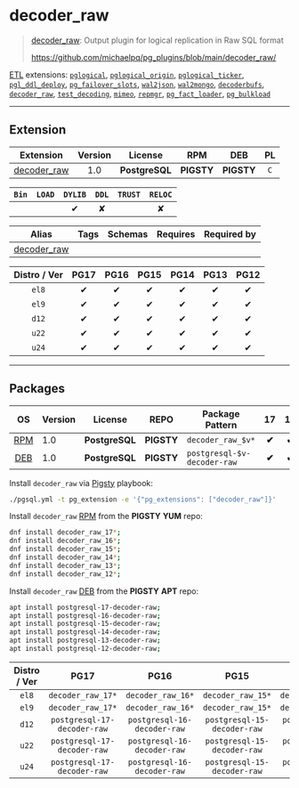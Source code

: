# decoder_raw


> [decoder_raw](https://github.com/michaelpq/pg_plugins/blob/main/decoder_raw/): Output plugin for logical replication in Raw SQL format
>
> https://github.com/michaelpq/pg_plugins/blob/main/decoder_raw/





[ETL](/etl) extensions: [`pglogical`](/pglogical), [`pglogical_origin`](/pglogical_origin), [`pglogical_ticker`](/pglogical_ticker), [`pgl_ddl_deploy`](/pgl_ddl_deploy), [`pg_failover_slots`](/pg_failover_slots), [`wal2json`](/wal2json), [`wal2mongo`](/wal2mongo), [`decoderbufs`](/decoderbufs), [`decoder_raw`](/decoder_raw), [`test_decoding`](/test_decoding), [`mimeo`](/mimeo), [`repmgr`](/repmgr), [`pg_fact_loader`](/pg_fact_loader), [`pg_bulkload`](/pg_bulkload)


-------
## Extension


| Extension | Version | License | RPM | DEB | PL |
|-----------|:-------:|:-------:|:---:|:---:|:--:|
| [decoder_raw](https://github.com/michaelpq/pg_plugins/blob/main/decoder_raw/) | 1.0 | **<span class="tcblue">PostgreSQL</span>** | **<span class="tcwarn">PIGSTY</span>** | **<span class="tcwarn">PIGSTY</span>** | `C` |



| `Bin` | `LOAD` | `DYLIB` | `DDL` | `TRUST` | `RELOC` |
|:-----:|:------:|:-------:|:-----:|:-------:|:-------:|
|  |  | <span class="tcblue">✔</span> | <span class="tcwarn">✘</span> |  | <span class="tcwarn">✘</span> |



| Alias | Tags | Schemas | Requires | Required by |
|-------|------|---------|----------|-------------|
| [decoder_raw](/decoder_raw) |  |  |  |  |



| Distro / Ver | PG17 | PG16 | PG15 | PG14 | PG13 | PG12 |
|:------------:|:----:|:----:|:----:|:----:|:----:|:----:|
| `el8` | <span class="tcblue">✔</span> | <span class="tcblue">✔</span> | <span class="tcblue">✔</span> | <span class="tcblue">✔</span> | <span class="tcblue">✔</span> | <span class="tcblue">✔</span> |
| `el9` | <span class="tcblue">✔</span> | <span class="tcblue">✔</span> | <span class="tcblue">✔</span> | <span class="tcblue">✔</span> | <span class="tcblue">✔</span> | <span class="tcblue">✔</span> |
| `d12` | <span class="tcblue">✔</span> | <span class="tcblue">✔</span> | <span class="tcblue">✔</span> | <span class="tcblue">✔</span> | <span class="tcblue">✔</span> | <span class="tcblue">✔</span> |
| `u22` | <span class="tcblue">✔</span> | <span class="tcblue">✔</span> | <span class="tcblue">✔</span> | <span class="tcblue">✔</span> | <span class="tcblue">✔</span> | <span class="tcblue">✔</span> |
| `u24` | <span class="tcblue">✔</span> | <span class="tcblue">✔</span> | <span class="tcblue">✔</span> | <span class="tcblue">✔</span> | <span class="tcblue">✔</span> | <span class="tcblue">✔</span> |





-----------


## Packages


| OS | Version | License | REPO | Package Pattern | 17 | 16 | 15 | 14 | 13 | 12 | Dependency |
|:--:|---------|:-------:|:----:|-----------------|:--:|:--:|:--:|:--:|:--:|:--:|------------|
| [RPM](/rpm) | 1.0 | **<span class="tcblue">PostgreSQL</span>** | **<span class="tcwarn">PIGSTY</span>** | `decoder_raw_$v*` | **<span class="tcwarn">✔</span>** | **<span class="tcwarn">✔</span>** | **<span class="tcwarn">✔</span>** | **<span class="tcwarn">✔</span>** | **<span class="tcwarn">✔</span>** | **<span class="tcwarn">✔</span>** |  |
| [DEB](/deb) | 1.0 | **<span class="tcblue">PostgreSQL</span>** | **<span class="tcwarn">PIGSTY</span>** | `postgresql-$v-decoder-raw` | **<span class="tcwarn">✔</span>** | **<span class="tcwarn">✔</span>** | **<span class="tcwarn">✔</span>** | **<span class="tcwarn">✔</span>** | **<span class="tcwarn">✔</span>** | **<span class="tcwarn">✔</span>** |  |



Install `decoder_raw` via [Pigsty](https://pigsty.io/docs/pgext/usage/install/) playbook:

```bash
./pgsql.yml -t pg_extension -e '{"pg_extensions": ["decoder_raw"]}'
```


Install `decoder_raw` [RPM](/rpm) from the **<span class="tcwarn">PIGSTY</span>** **YUM** repo:

```bash
dnf install decoder_raw_17*;
dnf install decoder_raw_16*;
dnf install decoder_raw_15*;
dnf install decoder_raw_14*;
dnf install decoder_raw_13*;
dnf install decoder_raw_12*;
```


Install `decoder_raw` [DEB](/deb) from the **<span class="tcwarn">PIGSTY</span>** **APT** repo:

```bash
apt install postgresql-17-decoder-raw;
apt install postgresql-16-decoder-raw;
apt install postgresql-15-decoder-raw;
apt install postgresql-14-decoder-raw;
apt install postgresql-13-decoder-raw;
apt install postgresql-12-decoder-raw;
```




| Distro / Ver | PG17 | PG16 | PG15 | PG14 | PG13 | PG12 |
|:------------:|:----:|:----:|:----:|:----:|:----:|:----:|
| `el8` | `decoder_raw_17*` | `decoder_raw_16*` | `decoder_raw_15*` | `decoder_raw_14*` | `decoder_raw_13*` | `decoder_raw_12*` |
| `el9` | `decoder_raw_17*` | `decoder_raw_16*` | `decoder_raw_15*` | `decoder_raw_14*` | `decoder_raw_13*` | `decoder_raw_12*` |
| `d12` | `postgresql-17-decoder-raw` | `postgresql-16-decoder-raw` | `postgresql-15-decoder-raw` | `postgresql-14-decoder-raw` | `postgresql-13-decoder-raw` | `postgresql-12-decoder-raw` |
| `u22` | `postgresql-17-decoder-raw` | `postgresql-16-decoder-raw` | `postgresql-15-decoder-raw` | `postgresql-14-decoder-raw` | `postgresql-13-decoder-raw` | `postgresql-12-decoder-raw` |
| `u24` | `postgresql-17-decoder-raw` | `postgresql-16-decoder-raw` | `postgresql-15-decoder-raw` | `postgresql-14-decoder-raw` | `postgresql-13-decoder-raw` | `postgresql-12-decoder-raw` |





